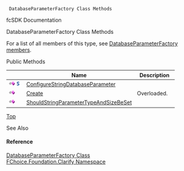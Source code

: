 ﻿     DatabaseParameterFactory Class Methods                                                   

fcSDK Documentation

DatabaseParameterFactory Class Methods

For a list of all members of this type, see [DatabaseParameterFactory members](fcSDK~FChoice.Foundation.Clarify.DatabaseParameterFactory_members.md).

Public Methods

|   | Name | Description |
| --- | --- | --- |
| ![Public Method](dotnetimages/publicMethod.png)![static (Shared in Visual Basic)](dotnetimages/static.png) | [ConfigureStringDatabaseParameter](fcSDK~FChoice.Foundation.Clarify.DatabaseParameterFactory~ConfigureStringDatabaseParameter.md) |   |
| ![Public Method](dotnetimages/publicMethod.png) | [Create](fcSDK~FChoice.Foundation.Clarify.DatabaseParameterFactory~Create.md) | Overloaded.    |
| ![Public Method](dotnetimages/publicMethod.png) | [ShouldStringParameterTypeAndSizeBeSet](fcSDK~FChoice.Foundation.Clarify.DatabaseParameterFactory~ShouldStringParameterTypeAndSizeBeSet.md) |   |

[Top](#top)

See Also

#### Reference

[DatabaseParameterFactory Class](fcSDK~FChoice.Foundation.Clarify.DatabaseParameterFactory.md)  
[FChoice.Foundation.Clarify Namespace](fcSDK~FChoice.Foundation.Clarify_namespace.md)
